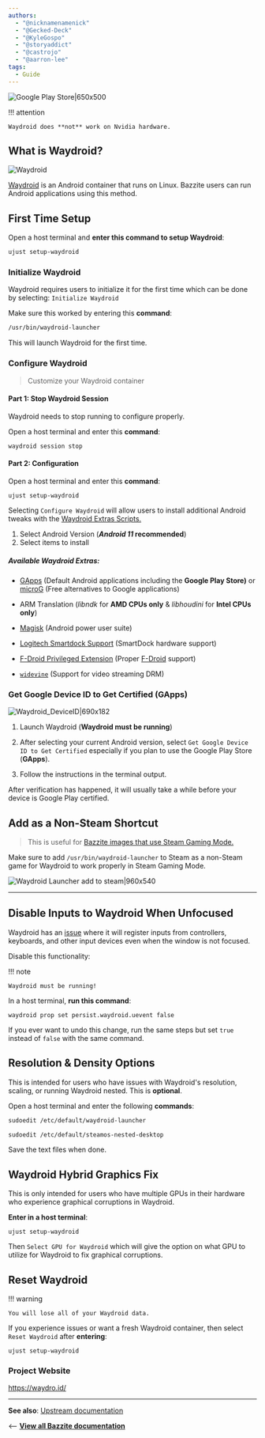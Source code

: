 ```yaml
---
authors:
  - "@nicknamenamenick"
  - "@Gecked-Deck"
  - "@KyleGospo"
  - "@storyaddict"
  - "@castrojo"
  - "@aarron-lee"
tags:
  - Guide
---
```


<!-- ANCHOR: METADATA -->
<!--{"url_discourse": "https://universal-blue.discourse.group/docs?topic=32", "fetched_at": "2024-09-03 16:43:06.740654+00:00"}-->
<!-- ANCHOR_END: METADATA -->

![Google Play Store|650x500](../img/Google_Play_Store.jpeg)

!!! attention
    
    Waydroid does **not** work on Nvidia hardware.

## What is Waydroid?

![Waydroid](../img/Waydroid.jpeg)

[Waydroid](https://waydro.id/) is an Android container that runs on Linux. Bazzite users can run Android applications using this method.

## First Time Setup

Open a host terminal and **enter this command to setup Waydroid**:

```bash
ujust setup-waydroid
```

### Initialize Waydroid

Waydroid requires users to initialize it for the first time which can be done by selecting:
`Initialize Waydroid`

Make sure this worked by entering this **command**:

```bash
/usr/bin/waydroid-launcher
```

This will launch Waydroid for the first time.

### Configure Waydroid

> Customize your Waydroid container

#### Part 1: Stop Waydroid Session

Waydroid needs to stop running to configure properly.

Open a host terminal and enter this **command**:

```command
waydroid session stop
```

#### Part 2: Configuration

Open a host terminal and enter this **command**:

```
ujust setup-waydroid
```

Selecting `Configure Waydroid` will allow users to install additional Android tweaks with the [Waydroid Extras Scripts.](https://github.com/casualsnek/waydroid_script#waydroid-extras-script)

1. Select Android Version (**_Android 11_ recommended**)
2. Select items to install

##### Available Waydroid Extras:

- [GApps](https://github.com/opengapps/opengapps/wiki/FAQ) (Default Android applications including the **Google Play Store)** or [microG](https://microg.org/) (Free alternatives to Google applications)

- ARM Translation (_libndk_ for **AMD CPUs only** & _libhoudini_ for **Intel CPUs only**)

- [Magisk](https://github.com/topjohnwu/Magisk) (Android power user suite)

- [Logitech Smartdock Support](https://support.logi.com/hc/en-us/articles/360023201574-What-is-SmartDock) (SmartDock hardware support)

- [F-Droid Privileged Extension](https://f-droid.org/packages/org.fdroid.fdroid.privileged/) (Proper [F-Droid](https://f-droid.org/en/packages/) support)

- [`widevine`](https://widevine.com/) (Support for video streaming DRM)

### Get Google Device ID to Get Certified (**GApps**)

![Waydroid_DeviceID|690x182](../img/Waydroid_DeviceID.png)

1. Launch Waydroid
   (**Waydroid must be running**)

2. After selecting your current Android version, select `Get Google Device ID to Get Certified` especially if you plan to use the Google Play Store (**GApps**).

3. Follow the instructions in the terminal output.

After verification has happened, it will usually take a while before your device is Google Play certified.

## Add as a Non-Steam Shortcut

> This is useful for [Bazzite images that use Steam Gaming Mode.](../Handheld_and_HTPC_edition/Steam_Gaming_Mode.md)

Make sure to add `/usr/bin/waydroid-launcher` to Steam as a non-Steam game for Waydroid to work properly in Steam Gaming Mode.

![Waydroid Launcher add to steam|960x540](../img/waydroid_launcher_add_to_steam.jpg)

<hr>

## Disable Inputs to Waydroid When Unfocused

Waydroid has an [issue](https://github.com/waydroid/waydroid/issues/135) where it will register inputs from controllers, keyboards, and other input devices even when the window is not focused.

Disable this functionality:

!!! note
    
    Waydroid must be running!

In a host terminal, **run this command**:

```command
waydroid prop set persist.waydroid.uevent false
```

If you ever want to undo this change, run the same steps but set `true` instead of `false` with the same command.

## Resolution & Density Options

This is intended for users who have issues with Waydroid's resolution, scaling, or running Waydroid nested. This is **optional**.

Open a host terminal and enter the following **commands**:

```bash
sudoedit /etc/default/waydroid-launcher
```

```bash
sudoedit /etc/default/steamos-nested-desktop
```

Save the text files when done.

## Waydroid Hybrid Graphics Fix

This is only intended for users who have multiple GPUs in their hardware who experience graphical corruptions in Waydroid.

**Enter in a host terminal**:

```
ujust setup-waydroid
```

Then `Select GPU for Waydroid` which will give the option on what GPU to utilize for Waydroid to fix graphical corruptions.

## Reset Waydroid

!!! warning
    
    You will lose all of your Waydroid data.

If you experience issues or want a fresh Waydroid container, then select `Reset Waydroid` after **entering**:

```
ujust setup-waydroid
```

### Project Website

https://waydro.id/

<hr>

**See also**: [Upstream documentation](https://docs.waydro.id/)

<-- [**View all Bazzite documentation**](../index.md)
